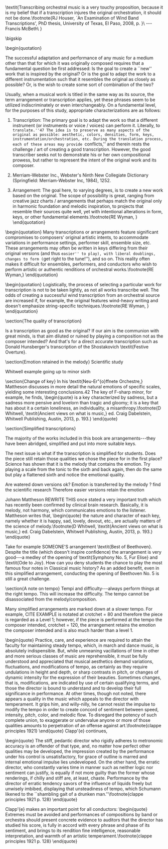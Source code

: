 \textit{Transcribing orchestral music is a very touchy proposition, because it is my belief that if a transcription injures the original orchestration, it should not be done.\footnote{RJ Houser, `An Examination of Wind Band Transcriptions', PhD thesis, University of Texas, El Paso, 2008, p. }\\ 
    --- Francis McBeth\\
    }

\bigskip

\begin{quotation}
	
The successful adaptation and performance of any music for a medium other than that for which it was originally composed requires that a fundamental question be first addressed: Is the goal to create a ``new'' work that is inspired by the original? Or is the goal to adapt the work to a different instrumentation such that it resembles the original as closely as possible? Or, is the wish to create some sort of combination of the two?
Usually, when a musical work is titled in the same way as its source, the term arrangement or transcription applies, yet these phrases seem to be utilized indiscriminately or even interchangeably. On a fundamental level, for the purposes of this study, appropriate characterizations are as follows:
1. Transcription: The primary goal is to adapt the work so that a different instrument (or instruments or voice / voices) can perform it. Literally, to ``translate.''47 The idea is to preserve as many aspects of the original as possible: aesthetic, colors, densities, form, keys, instrumentation/orchestration, etc. During the translation process, each of these areas may provide ``conflicts,'' and therein rests the challenge / art of creating a good transcription. However, the good transcriber seeks not to demonstrate his or her own compositional prowess, but rather to represent the intent of the original work and its composer.47. Merriam-Webster Inc., Webster's Ninth New Collegiate Dictionary (Springfield: Merriam-Webster Inc, 1984), 1252.

2. Arrangement: The goal here, to varying degrees, is to create a new work based on the original. The scope of possibility is great, ranging from creative jazz charts / arrangements that perhaps match the original only in harmonic foundation and melodic inspiration, to projects that resemble their sources quite well, yet with intentional alterations in form, keys, or other fundamental elements.\footnote{RE Wyman, }
\end{quotation}

\begin{quotation}
	 Many transcriptions or arrangements feature significant compromises to composers' original artistic intents, to accommodate variations in performance settings, performer skill, ensemble size, etc. These arrangements may often be written in keys differing from their original versions (and thus ``easier'' to play), with liberal doublings, changes to form (``get right to the tune!''), and so on. This reality often makes it difficult for ensembles, performers, and conductors who wish to perform artistic or authentic renditions of orchestral works.\footnote{RE Wyman,}
\end{quotation}

\begin{quotation}
	Logistically, the process of selecting a particular work for transcription is not to be taken lightly, as not all works transcribe well. The odds of creating a successful wind transcription from an orchestral source are increased if, for example, the original features wind-heavy writing and doesn't emphasize string-specific techniques.\footnote{RE Wyman, }
\end{quotation}

\section{The quality of transcription}

Is a transcription as good as the original? If our aim is the communion with great minds, is that aim diluted or ruined by playing a composition not as the composer intended?
And that's for a direct accurate transcription such as Donald Hunsberger's transcription of the Shostakovich \textit{Festive Overture}.

\section{Emotion retained in the melody}
Scientific study

Whitwell example going up to minor sixth



\section{Change of key}
In his \textit{Neu-Er\"{o}ffnete Orchestre,} Mattheson discusses in more detail the natural emotions of specific scales, yielding some interesting conclusions.42 The key of F-sharp minor, for example, he finds,
\begin{quote}
is a key characterized by sadness, but a sadness more pensive and lovelorn than tragic and gloomy; it is a key that has about it a certain loneliness, an individuality, a misanthropy.\footnote{D Whitwell, \textit{Ancient views on what is music,} ed. Craig Dabelstein, Whitwell Publishing, Austin, 2013, p. 193.}
\end{quote}

\section{Simplified transcriptions}

The majority of the works included in this book are arrangements---they have been abridged, simplified and put into more suitable keys.

The next issue is what if the transcription is simplified for students. Does the piece still retain those qualities we chose the piece for in the first place? Science has shown that it is the melody that contains the emotion. Try playing a scale from the tonic to the sixth and back again, then do the same but play a flattened sixth and notice the emotional quality.

Are watered down versions ok?
Emotion is transferred by the melody ? find the scientific research
Therefore easier versions retain the emotion

Johann Mattheson REWRITE THIS once stated a very important truth which has recently been confirmed by clinical brain research. Basically, it is melody, not harmony, which communicates emotions to the listener. Mattheson writes that,
\begin{quote}
the nature and character of each key, namely whether it is happy, sad, lovely, devout, etc., are actually matters of the science of melody.\footnote{D Whitwell, \textit{Ancient views on what is music,} ed. Craig Dabelstein, Whitwell Publishing, Austin, 2013, p. 193.}
\end{quote}

Take for example SOMEONE'S arrangement \textit{Best of Beethoven}. Despite the title (which doesn't inspire confidence) the arrangement is very good---a medley of the opening of \textit{Symphony No. 5, Fur Elise} and \textit{Ode to Joy}. How can you deny students the chance to play the most famous four notes in Classical music history? As an added benefit, even in this simplified arrangement, conducting the opening of Beethoven No. 5 is still a great challenge.

\section{A note on tempo}
Tempi and difficulty---always perform things at the right tempo. This will increase the difficulty. The tempo cannot be disassociated from the melody/composition.

Many simplified arrangements are marked down at a slower tempo. For example, CITE EXAMPLE is notated at crotchet = 80 and therefore the piece is regarded as a Level 1; however, if the piece is performed at the tempo the composer intended, crotchet = 120, the arrangement retains the emotion the composer intended and is also much harder than a level 1.

\begin{quote}
Practice, care, and experience are required to attain the faculty for
maintaining steady tempo, which, in march and dance music, is absolutely
indispensible. But, while unmeaning vacillations of time in
other and more serious classes of music are reprehensible, it must be
fully understood and appreciated that musical aesthetics demand variations,
fluctuations, and modifications of tempo, as certainly as they
require undulations in height and depth, or sharp contrasts in pitch,
or changes of dynamic intensity for the expression of their beauties.
Sometimes changes, that is, modifications, are indicated by use of certain
qualifying terms, and those the director is bound to understand
and to develop their full significance in performance. At other times,
though not noted, there appears a quality in the music which appeals
to the director with temperament. It grips him, and willy-nilly, he
cannot resist the impulse to modify the tempo in order to create concord
of sentiment between speed, intensity, pitch, color, and melodic
flow. To disregard the potency of such complete union, to exaggerate
or undervalue anyone or more of those qualities amounts to perpetration of an offense against art.\footnote{clappe principles 1921}
\end{quote}
Clapp\'{e} continues,

\begin{quote}
The stiff, pedantic director who
rigidly adheres to metronomic accuracy is an offender of that type,
and, no matter how perfect other qualities may be developed, the impression
created by the performance under his control is unsatisfactory,
for grace of outline is marred and internal emotional impulse lies undeveloped.
On the other hand, the erratic director, who constantly
varies time in manner such as neither logic nor sentiment can justify,
is equally if not more guilty than the former whose renderings, if chilly
and stiff are, at least, chaste. Performance by the director of erratic
tendency savors of the influence of liquids freely but unwisely imbibed,
displaying that unsteadiness of tempo, which Schumann likened to the
``shambling gait of a drunken man.''\footnote{clappe principles 1921 p. 128}
\end{quote}

Clapp\'{e} makes an important point for all conductors:
\begin{quote}
Extremes must be avoided and performances of compositions by
band or orchestra should present concrete evidence to auditors that the
director has studied his score, is fully in accord with every phrase and
phase of its sentiment, and brings to its rendition fine intelligence, reasonable
interpretation, and warmth of an artistic temperament.\footnote{clappe principles 1921 p. 128}
\end{quote}



